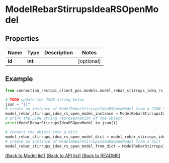 # ModelRebarStirrupsIdeaRSOpenModel


## Properties

Name | Type | Description | Notes
------------ | ------------- | ------------- | -------------
**id** | **int** |  | [optional] 

## Example

```python
from connection_restapi_client_poc.models.model_rebar_stirrups_idea_rs_open_model import ModelRebarStirrupsIdeaRSOpenModel

# TODO update the JSON string below
json = "{}"
# create an instance of ModelRebarStirrupsIdeaRSOpenModel from a JSON string
model_rebar_stirrups_idea_rs_open_model_instance = ModelRebarStirrupsIdeaRSOpenModel.from_json(json)
# print the JSON string representation of the object
print(ModelRebarStirrupsIdeaRSOpenModel.to_json())

# convert the object into a dict
model_rebar_stirrups_idea_rs_open_model_dict = model_rebar_stirrups_idea_rs_open_model_instance.to_dict()
# create an instance of ModelRebarStirrupsIdeaRSOpenModel from a dict
model_rebar_stirrups_idea_rs_open_model_from_dict = ModelRebarStirrupsIdeaRSOpenModel.from_dict(model_rebar_stirrups_idea_rs_open_model_dict)
```
[[Back to Model list]](../README.md#documentation-for-models) [[Back to API list]](../README.md#documentation-for-api-endpoints) [[Back to README]](../README.md)


